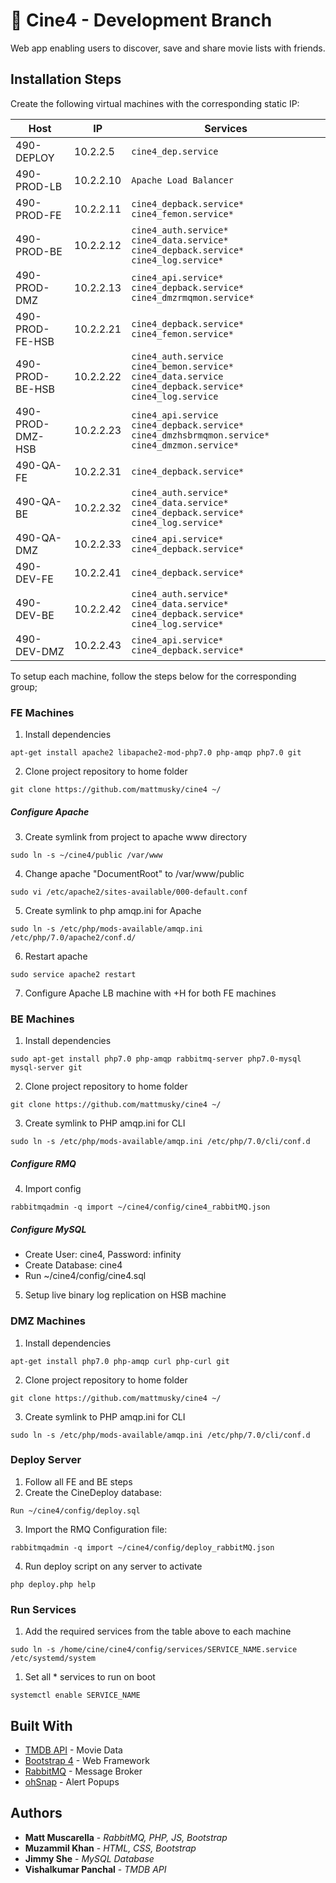 # 🎥 Cine4 - Development Branch
Web app enabling users to discover, save and share movie lists with friends.

## Installation Steps

Create the following virtual machines with the corresponding static IP:

Host|IP|Services
-----|-----|-----
490-DEPLOY|10.2.2.5|`cine4_dep.service`
490-PROD-LB|10.2.2.10|`Apache Load Balancer`
490-PROD-FE|10.2.2.11|`cine4_depback.service* cine4_femon.service*`
490-PROD-BE|10.2.2.12|`cine4_auth.service* cine4_data.service* cine4_depback.service* cine4_log.service*`
490-PROD-DMZ|10.2.2.13|`cine4_api.service* cine4_depback.service* cine4_dmzrmqmon.service*`
490-PROD-FE-HSB|10.2.2.21|`cine4_depback.service* cine4_femon.service*`
490-PROD-BE-HSB|10.2.2.22|`cine4_auth.service cine4_bemon.service* cine4_data.service cine4_depback.service* cine4_log.service`
490-PROD-DMZ-HSB|10.2.2.23|`cine4_api.service cine4_depback.service* cine4_dmzhsbrmqmon.service* cine4_dmzmon.service*`
490-QA-FE|10.2.2.31|`cine4_depback.service*`
490-QA-BE|10.2.2.32|`cine4_auth.service* cine4_data.service* cine4_depback.service* cine4_log.service*`
490-QA-DMZ|10.2.2.33|`cine4_api.service* cine4_depback.service*`
490-DEV-FE|10.2.2.41|`cine4_depback.service*`
490-DEV-BE|10.2.2.42|`cine4_auth.service* cine4_data.service* cine4_depback.service* cine4_log.service*`
490-DEV-DMZ|10.2.2.43|`cine4_api.service* cine4_depback.service*`

To setup each machine, follow the steps below for the corresponding group;

### FE Machines
1. Install dependencies
```
apt-get install apache2 libapache2-mod-php7.0 php-amqp php7.0 git
```
2. Clone project repository to home folder
```
git clone https://github.com/mattmusky/cine4 ~/
```

##### Configure Apache
3. Create symlink from project to apache www directory
```
sudo ln -s ~/cine4/public /var/www
```
4. Change apache "DocumentRoot" to /var/www/public
```
sudo vi /etc/apache2/sites-available/000-default.conf
```
5. Create symlink to php amqp.ini for Apache
```
sudo ln -s /etc/php/mods-available/amqp.ini /etc/php/7.0/apache2/conf.d/
```
6. Restart apache
```
sudo service apache2 restart
```
7. Configure Apache LB machine with +H for both FE machines


### BE Machines
1. Install dependencies
```
sudo apt-get install php7.0 php-amqp rabbitmq-server php7.0-mysql mysql-server git
```
2. Clone project repository to home folder
```
git clone https://github.com/mattmusky/cine4 ~/
```
3. Create symlink to PHP amqp.ini for CLI
```
sudo ln -s /etc/php/mods-available/amqp.ini /etc/php/7.0/cli/conf.d
```
##### Configure RMQ
4. Import config
```
rabbitmqadmin -q import ~/cine4/config/cine4_rabbitMQ.json
```

##### Configure MySQL
  + Create User: cine4, Password: infinity
  + Create Database: cine4
  + Run ~/cine4/config/cine4.sql

5. Setup live binary log replication on HSB machine

### DMZ Machines
1. Install dependencies
```
apt-get install php7.0 php-amqp curl php-curl git
```
2. Clone project repository to home folder
```
git clone https://github.com/mattmusky/cine4 ~/
```
3. Create symlink to PHP amqp.ini for CLI
```
sudo ln -s /etc/php/mods-available/amqp.ini /etc/php/7.0/cli/conf.d
```

### Deploy Server
1. Follow all FE and BE steps
2. Create the CineDeploy database:
```
Run ~/cine4/config/deploy.sql
```
3. Import the RMQ Configuration file:
```
rabbitmqadmin -q import ~/cine4/config/deploy_rabbitMQ.json
```
4. Run deploy script on any server to activate
```
php deploy.php help
```

### Run Services
1. Add the required services from the table above to each machine
```
sudo ln -s /home/cine/cine4/config/services/SERVICE_NAME.service /etc/systemd/system
```
1. Set all * services to run on boot
```
systemctl enable SERVICE_NAME
```


## Built With
* [TMDB API](https://developers.themoviedb.org/4/getting-started) - Movie Data
* [Bootstrap 4](https://getbootstrap.com/) - Web Framework
* [RabbitMQ](https://www.rabbitmq.com/) - Message Broker
* [ohSnap](https://justindomingue.github.io/ohSnap/) - Alert Popups

## Authors

* **Matt Muscarella** - *RabbitMQ, PHP, JS, Bootstrap*
* **Muzammil Khan** - *HTML, CSS, Bootstrap*
* **Jimmy She** - *MySQL Database*
* **Vishalkumar Panchal** - *TMDB API*
